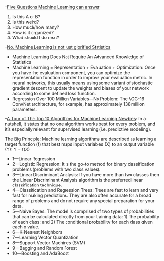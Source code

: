 -[Five Questions Machine Learning can answer](https://brohrer.github.io/five_questions_data_science_answers.html)
1. Is this A or B?
2. Is this weird?
3. How much/how many?
4. How is it organized?
5. What should I do next?

-[No, Machine Learning is not just glorified Statistics](https://towardsdatascience.com/no-machine-learning-is-not-just-glorified-statistics-26d3952234e3?source=emailShare-17a8687279ce-1547271903&_branch_match_id=613367988687238058)
 - Machine Learning Does Not Require An Advanced Knowledge of Statistics
 - Machine Learning = Representation + Evaluation + Optimization: Once you have the evaluation component, you can optimize the representation function in order to improve your evaluation metric. In neural networks, this usually means using some variant of stochastic gradient descent to update the weights and biases of your network according to some defined loss function. 
 - Regression Over 100 Million Variables—No Problem: The VGG-16 ConvNet architecture, for example, has approximately 138 million parameters. 
 
-[A Tour of The Top 10 Algorithms for Machine Learning Newbies](https://medium.com/cracking-the-data-science-interview/a-tour-of-the-top-10-algorithms-for-machine-learning-newbies-7228aa8ef541): In a nutshell, it states that no one algorithm works best for every problem, and it’s especially relevant for supervised learning (i.e. predictive modeling).
  
  The Big Principle: Machine learning algorithms are described as learning a target function (f) that best maps input variables (X) to an output variable (Y): Y = f(X)
 - 1—Linear Regression
 - 2—Logistic Regression: It is the go-to method for binary classification problems (problems with two class values).
 - 3—Linear Discriminant Analysis: If you have more than two classes then the Linear Discriminant Analysis algorithm is the preferred linear classification technique.
 - 4—Classification and Regression Trees: Trees are fast to learn and very fast for making predictions. They are also often accurate for a broad range of problems and do not require any special preparation for your data.
 - 5—Naive Bayes: The model is comprised of two types of probabilities that can be calculated directly from your training data: 1) The probability of each class; and 2) The conditional probability for each class given each x value. 
 - 6—K-Nearest Neighbors
 - 7—Learning Vector Quantization
 - 8—Support Vector Machines (SVM)
 - 9—Bagging and Random Forest
 - 10—Boosting and AdaBoost
 
 